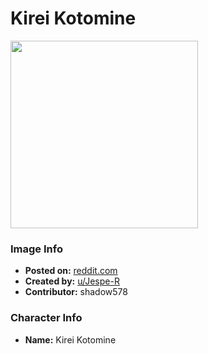 # Kirei Kotomine

<img src="https://raw.githubusercontent.com/shadow578/Project-Padoru/master/Padoru/U_Jespe-R/fate-kirei-kotomine-jesper.png" height="300">

### Image Info
* **Posted on:**     [reddit.com](https://www.reddit.com/r/Padoru/comments/emci81/daily_padoru_9_kirei_kotomine_fate/)
* **Created by:**    [u/Jespe-R](https://github.com/shadow578/Project-Padoru/blob/master/table-of-contents/creators/uJespeR.md)
* **Contributor:**   shadow578

### Character Info
* **Name:**   Kirei Kotomine


